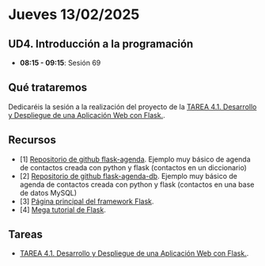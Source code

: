 # Jueves 13/02/2025

## UD4. Introducción a la programación

- **08:15 - 09:15**: Sesión 69


## Qué trataremos

Dedicaréis la sesión a la realización del proyecto de la [TAREA 4.1. Desarrollo y Despliegue de una Aplicación Web con Flask.](/Documents/UD4/TAREA%204.1.%20Desarrollo%20y%20Despliegue%20de%20una%20Aplicación%20Web%20con%20Flask.pdf).

## Recursos
- [1] [Repositorio de github flask-agenda](https://github.com/joseliza/flask-agenda). Ejemplo muy básico de agenda de contactos creada con python y flask (contactos en un diccionario)
- [2] [Repositorio de github flask-agenda-db](https://github.com/joseliza/flask-agenda-db). Ejemplo muy básico de agenda de contactos creada con python y flask (contactos en una base de datos MySQL)
- [3] [Página principal del framework Flask](https://flask.palletsprojects.com/es/stable/).
- [4] [Mega tutorial de Flask](https://blog.miguelgrinberg.com/post/the-flask-mega-tutorial-part-i-hello-world).


## Tareas

- [TAREA 4.1. Desarrollo y Despliegue de una Aplicación Web con Flask.](/Documents/UD4/TAREA%204.1.%20Desarrollo%20y%20Despliegue%20de%20una%20Aplicación%20Web%20con%20Flask.pdf).

